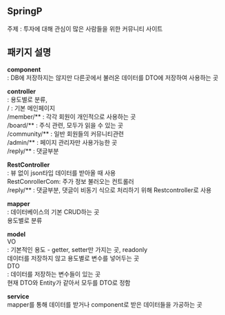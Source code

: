 ## SpringP
주제 : 
투자에 대해 관심이 많은 사람들을 위한 커뮤니티 사이트

## 패키지 설명
**component**     
: DB에 저장하지는 않지만 다른곳에서 불러온 데이터를 DTO에 저장하여 사용하는 곳


**controller**     
: 용도별로 분류,     
  / : 기본 메인페이지    
  /member/** : 각각 회원이 개인적으로 사용하는 곳    
  /board/** : 주식 관련, 모두가 읽을 수 있는 곳    
  /community/** : 일반 회원들의 커뮤니티관련    
  /admin/** : 페이지 관리자만 사용가능한 곳    
  /reply/** : 댓글부분    
    
**RestController**    
: 뷰 없이 json타입 데이터를 받아올 때 사용   
    RestConrollerCom: 주가 정보 불러오는 컨트롤러   
  /reply/** : 댓글부분, 댓글이 비동기 식으로 처리하기 위해 Restcontroller로 사용

    
**mapper**     
: 데이터베이스의 기본 CRUD하는 곳   
용도별로 분류   


**model**   
VO     
: 기본적인 용도 - getter, setter만 가지는 곳, readonly   
데이터를 저장하지 않고 용도별로 변수를 넣어두는 곳    
DTO     
: 데이터를 저장하는 변수들이 있는 곳   
현재 DTO와 Entity가 같아서 모두를 DTO로 정함   


**service**   
mapper를 통해 데이터를 받거나 component로 받은 데이터들을 가공하는 곳    
















